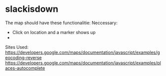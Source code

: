 # slackisdown
The map should have these functionalitie:
Neccessary:
- Click on location and a marker shows up 
- 

Sites Used:
https://developers.google.com/maps/documentation/javascript/examples/geocoding-reverse
https://developers.google.com/maps/documentation/javascript/examples/places-autocomplete

